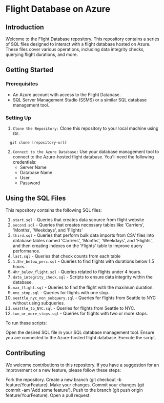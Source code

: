 # Flight Database on Azure
## Introduction
Welcome to the Flight Database repository. This repository contains a series of SQL files designed to interact with a flight database hosted on Azure. These files cover various operations, including data integrity checks, querying flight durations, and more.
## Getting Started
### Prerequisites
* An Azure account with access to the Flight Database.
* SQL Server Management Studio (SSMS) or a similar SQL database management tool.

### Setting Up
1. `Clone the Repository:` Clone this repository to your local machine using Git.

```
  git clone [repository-url]

```
2. `Connect to the Azure Database:` Use your database management tool to connect to the Azure-hosted flight database. You'll need the following credentials:
    * Server Name
    * Database Name
    * User
    * Password

## Using the SQL Files
This repository contains the following SQL files:
1. `start.sql` - Queries that creates data scource from flight website
2. `second.sql` - Queries that creates necessary tables like 'Carriers', 'Months', 'Weekdays', and 'Flights'
3. `third.sql` - Queries that perform bulk data imports from CSV files into database tables named 'Carriers', 'Months', 'Weekdays', and 'Flights', and then creating indexes on the 'Flights' table to improve query performance.
4. `last.sql` - Queries that check counts from each table
5. `1.5hr_below_perc.sql` - Queries to find flights with durations below 1.5 hours.
6. `4hr_below_flight.sql` - Queries related to flights under 4 hours.
7. `data_integrity_check.sql` - Scripts to ensure data integrity within the database.
8. `max_flight.sql` - Queries to find the flight with the maximum duration.
9. `one_stop.sql` - Queries for flights with one stop.
10. `seattle_nyc_non_subquery.sql` - Queries for flights from Seattle to NYC without using subqueries.
11. `seattle_to_NYC.sql` - Queries for flights from Seattle to NYC.
12. `two_or_more_stops.sql` - Queries for flights with two or more stops.

To run these scripts:

Open the desired SQL file in your SQL database management tool.
Ensure you are connected to the Azure-hosted flight database.
Execute the script.

## Contributing
We welcome contributions to this repository. If you have a suggestion for an improvement or a new feature, please follow these steps:

Fork the repository.
Create a new branch (git checkout -b feature/YourFeature).
Make your changes.
Commit your changes (git commit -am 'Add some feature').
Push to the branch (git push origin feature/YourFeature).
Open a pull request.